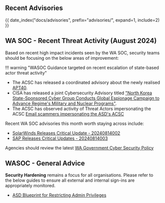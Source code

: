 ## Recent Advisories

{{ date_index("docs/advisories", prefix="advisories/", expand=1, include=2) }}

## WA SOC - Recent Threat Activity (August 2024)

Based on recent high impact incidents seen by the WA SOC, security teams should be focusing on the below areas of improvement:

!!! warning "WASOC Guidance targeted on recent escalation of state-based actor threat activity"

- The ACSC has released a coordinated advisory about the newly realised [APT40](https://www.cyber.gov.au/about-us/view-all-content/alerts-and-advisories/apt40-advisory-prc-mss-tradecraft-in-action).
- CISA has released a joint Cybersecurity Advisory titled ["North Korea State-Sponsored Cyber Group Conducts Global Espionage Campaign to Advance Regime's Military and Nuclear Programs"](https://www.cisa.gov/news-events/alerts/2024/07/25/fbi-cisa-and-partners-release-advisory-highlighting-north-korean-cyber-espionage-activity).
- The ACSC has observed activity of Threat Actors impersonating the ACSC [Email scammers impersonating the ASD's ACSC](https://www.cyber.gov.au/about-us/view-all-content/alerts-and-advisories/email-scammers-impersonating-asds-acsc)

Recent WA SOC advisories this month worth staying across include:

 - [SolarWinds Releases Critical Update - 20240814002](https://soc.cyber.wa.gov.au/advisories/20240814002-SolarWinds-Releases-Critical-Update/)
 - [SAP Releases Critical Updates - 20240814003](https://soc.cyber.wa.gov.au/advisories/20240814003-SAP-Releases-Critical-Updates/)

Agencies should review the latest [WA Government Cyber Security Policy](https://www.wa.gov.au/government/publications/2024-wa-government-cyber-security-policy)

## WASOC - General Advice

**Security Hardening** remains a focus for all organisations. Please refer to the below guides to ensure all external and internal sign-ins are appropriately monitored.

- [ASD Blueprint for Restricting Admin Privileges](https://blueprint.asd.gov.au/security-and-governance/essential-eight/restrict-administrative-privileges/)
